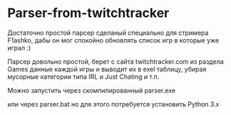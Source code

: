 # Parser-from-twitchtracker

Достаточно простой парсер сделаный специально для стримера F1ashko, дабы он мог спокойно обновлять список игр в которые уже играл :)

Парсер довольно простой, берет с сайта twitchtracker.com из раздела Games данные каждой игры и выводит их в exel таблицу, убирая мусорные категории типа IRL и Just Chating и т.п.

Можно запустить через скомпилированный parser.exe

или через parser.bat но для этого потребуется установить Python 3.x
